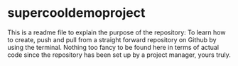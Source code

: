 # supercooldemoproject
This is a readme file to explain the purpose of the repository:
To learn how to create, push and pull from a straight forward repository on Github by using the terminal.
Nothing too fancy to be found here in terms of actual code since the repository has been set up by a project manager, yours truly.
